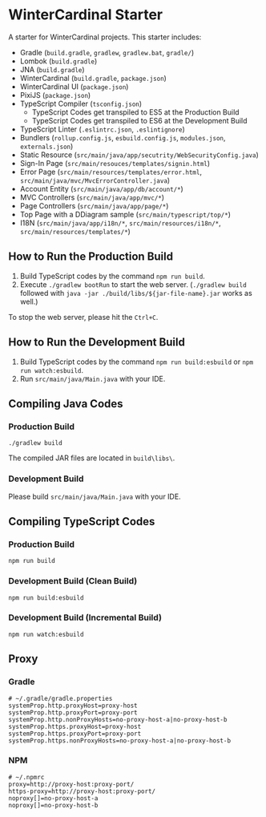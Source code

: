 # WinterCardinal Starter

A starter for WinterCardinal projects.
This starter includes:

* Gradle (`build.gradle`, `gradlew`, `gradlew.bat`, `gradle/`)
* Lombok (`build.gradle`)
* JNA (`build.gradle`)
* WinterCardinal (`build.gradle`, `package.json`)
* WinterCardinal UI (`package.json`)
* PixiJS (`package.json`)
* TypeScript Compiler (`tsconfig.json`)
	* TypeScript Codes get transpiled to ES5 at the Production Build
	* TypeScript Codes get transpiled to ES6 at the Development Build
* TypeScript Linter (`.eslintrc.json`, `.eslintignore`)
* Bundlers (`rollup.config.js`, `esbuild.config.js`, `modules.json`, `externals.json`)
* Static Resource (`src/main/java/app/secutrity/WebSecurityConfig.java`)
* Sign-In Page (`src/main/resouces/templates/signin.html`)
* Error Page (`src/main/resources/templates/error.html`, `src/main/java/mvc/MvcErrorController.java`)
* Account Entity (`src/main/java/app/db/account/*`)
* MVC Controllers (`src/main/java/app/mvc/*`)
* Page Controllers (`src/main/java/app/page/*`)
* Top Page with a DDiagram sample (`src/main/typescript/top/*`)
* I18N (`src/main/java/app/i18n/*`, `src/main/resources/i18n/*`, `src/main/resources/templates/*`)

## How to Run the Production Build

1. Build TypeScript codes by the command `npm run build`.
2. Execute `./gradlew bootRun` to start the web server.
(`./gradlew build` followed with `java -jar ./build/libs/${jar-file-name}.jar` works as well.)

To stop the web server, please hit the `Ctrl+C`.

## How to Run the Development Build

1. Build TypeScript codes by the command `npm run build:esbuild` or `npm run watch:esbuild`.
2. Run `src/main/java/Main.java` with your IDE.

## Compiling Java Codes

### Production Build

```
./gradlew build
```

The compiled JAR files are located in `build\libs\`.

### Development Build

Please build `src/main/java/Main.java` with your IDE.

## Compiling TypeScript Codes

### Production Build

```
npm run build
```

### Development Build (Clean Build)

```
npm run build:esbuild
```

### Development Build (Incremental Build)

```
npm run watch:esbuild
```

## Proxy

### Gradle

```
# ~/.gradle/gradle.properties
systemProp.http.proxyHost=proxy-host
systemProp.http.proxyPort=proxy-port
systemProp.http.nonProxyHosts=no-proxy-host-a|no-proxy-host-b
systemProp.https.proxyHost=proxy-host
systemProp.https.proxyPort=proxy-port
systemProp.https.nonProxyHosts=no-proxy-host-a|no-proxy-host-b
```

### NPM

```
# ~/.npmrc
proxy=http://proxy-host:proxy-port/
https-proxy=http://proxy-host:proxy-port/
noproxy[]=no-proxy-host-a
noproxy[]=no-proxy-host-b
```
